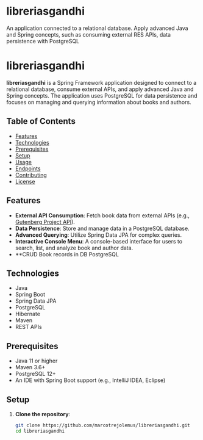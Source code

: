 # libreriasgandhi
An application connected to a relational database. Apply advanced Java and Spring concepts, such as consuming external RES APIs, data persistence with PostgreSQL
# libreriasgandhi

**libreriasgandhi** is a Spring Framework application designed to connect to a relational database, consume external APIs, and apply advanced Java and Spring concepts. The application uses PostgreSQL for data persistence and focuses on managing and querying information about books and authors.

## Table of Contents

- [Features](#features)
- [Technologies](#technologies)
- [Prerequisites](#prerequisites)
- [Setup](#setup)
- [Usage](#usage)
- [Endpoints](#endpoints)
- [Contributing](#contributing)
- [License](#license)

## Features

- **External API Consumption**: Fetch book data from external APIs (e.g., [Gutenberg Project API](https://gutendex.com)).
- **Data Persistence**: Store and manage data in a PostgreSQL database.
- **Advanced Querying**: Utilize Spring Data JPA for complex queries.
- **Interactive Console Menu**: A console-based interface for users to search, list, and analyze book and author data.
- **CRUD Book records in DB PostgreSQL

## Technologies

- Java
- Spring Boot
- Spring Data JPA
- PostgreSQL
- Hibernate
- Maven
- REST APIs

## Prerequisites

- Java 11 or higher
- Maven 3.6+
- PostgreSQL 12+
- An IDE with Spring Boot support (e.g., IntelliJ IDEA, Eclipse)

## Setup

1. **Clone the repository**:
   ```bash
   git clone https://github.com/marcotrejolemus/libreriasgandhi.git
   cd libreriasgandhi

